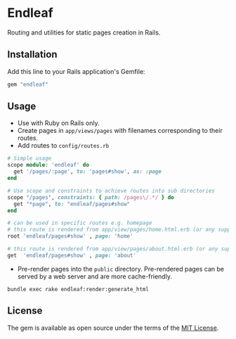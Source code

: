 # Endleaf
Routing and utilities for static pages creation in Rails.

## Installation
Add this line to your Rails application's Gemfile:

```ruby
gem "endleaf"
```

## Usage
- Use with Ruby on Rails only.
- Create pages in `app/views/pages` with filenames corresponding to their routes.
- Add routes to `config/routes.rb`

```ruby
# Simple usage
scope module: 'endleaf' do
  get '/pages/:page', to: 'pages#show', as: :page
end

# Use scope and constraints to achieve routes into sub directories
scope "/pages", constraints: { path: /pages\/.*/ } do
  get "*page", to: "endleaf/pages#show"
end
```

```ruby
# can be used in specific routes e.g. homepage
# this route is rendered from app/view/pages/home.html.erb (or any supported extensions)
root 'endleaf/pages#show' , page: 'home'

# this route is rendered from app/view/pages/about.html.erb (or any supported extensions)
get  'endleaf/pages#show' , page: 'about'
```

- Pre-render pages into the `public` directory. Pre-rendered pages can be served by a web server and are more cache-friendly.

```shell
bundle exec rake endleaf:render:generate_html
```


## License
The gem is available as open source under the terms of the [MIT License](https://opensource.org/licenses/MIT).
